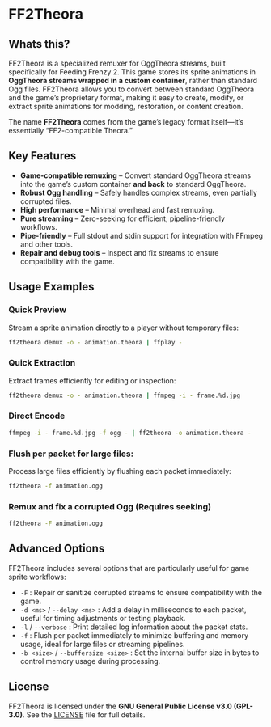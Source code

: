# FF2Theora

## Whats this?

FF2Theora is a specialized remuxer for OggTheora streams, built specifically for Feeding Frenzy 2. This game stores its sprite animations in **OggTheora streams wrapped in a custom container**, rather than standard Ogg files. FF2Theora allows you to convert between standard OggTheora and the game’s proprietary format, making it easy to create, modify, or extract sprite animations for modding, restoration, or content creation.

The name **FF2Theora** comes from the game’s legacy format itself—it’s essentially “FF2-compatible Theora.”


## Key Features
- **Game-compatible remuxing** – Convert standard OggTheora streams into the game’s custom container **and back** to standard OggTheora.  
- **Robust Ogg handling** – Safely handles complex streams, even partially corrupted files.  
- **High performance** – Minimal overhead and fast remuxing.  
- **Pure streaming** – Zero-seeking for efficient, pipeline-friendly workflows.  
- **Pipe-friendly** – Full stdout and stdin support for integration with FFmpeg and other tools.  
- **Repair and debug tools** – Inspect and fix streams to ensure compatibility with the game.

## Usage Examples

### Quick Preview
Stream a sprite animation directly to a player without temporary files:
```bash
ff2theora demux -o - animation.theora | ffplay -
```
### Quick Extraction
Extract frames efficiently for editing or inspection:
```bash
ff2theora demux -o - animation.theora | ffmpeg -i - frame.%d.jpg
```
### Direct Encode
```bash
ffmpeg -i - frame.%d.jpg -f ogg - | ff2theora -o animation.theora -
```
### Flush per packet for large files:
Process large files efficiently by flushing each packet immediately:
```bash
ff2theora -f animation.ogg
```
### Remux and fix a corrupted Ogg (Requires seeking)
```bash
ff2theora -F animation.ogg
```
## Advanced Options

FF2Theora includes several options that are particularly useful for game sprite workflows:

- `-F` : Repair or sanitize corrupted streams to ensure compatibility with the game.  
- `-d <ms>` / `--delay <ms>` : Add a delay in milliseconds to each packet, useful for timing adjustments or testing playback.  
- `-l` / `--verbose` : Print detailed log information about the packet stats.  
- `-f` : Flush per packet immediately to minimize buffering and memory usage, ideal for large files or streaming pipelines.  
- `-b <size>` / `--buffersize <size>` : Set the internal buffer size in bytes to control memory usage during processing.
## License

FF2Theora is licensed under the **GNU General Public License v3.0 (GPL-3.0)**. See the [LICENSE](LICENSE) file for full details.


